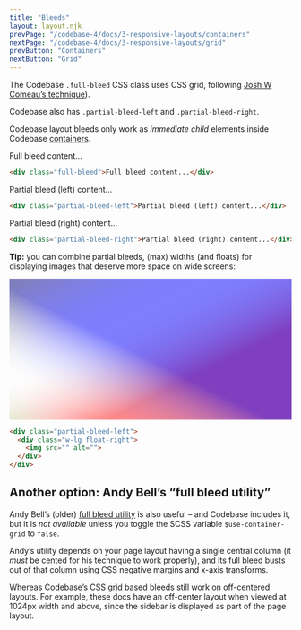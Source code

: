 ```yaml
---
title: "Bleeds"
layout: layout.njk
prevPage: "/codebase-4/docs/3-responsive-layouts/containers"
nextPage: "/codebase-4/docs/3-responsive-layouts/grid"
prevButton: "Containers"
nextButton: "Grid"
---
```


The Codebase `.full-bleed` CSS class uses CSS grid, following [Josh W Comeau’s technique](https://joshwcomeau.com/css/full-bleed/)).

Codebase also has `.partial-bleed-left` and `.partial-bleed-right`.

<p class="bl-heavy b-color-primary bg-color-primary-alt p-2">Codebase layout bleeds only work as <em>immediate child</em> elements inside Codebase <a href="/codebase-4/docs/3-responsive-layouts/containers">containers</a>.</p>

<div class="full-bleed mb-3 p-6 bg-color-background-alt">Full bleed content...</div>

```html
<div class="full-bleed">Full bleed content...</div>
```

<div class="partial-bleed-left mb-3 p-6 bg-color-background-alt">Partial bleed (left) content...</div>

```html
<div class="partial-bleed-left">Partial bleed (left) content...</div>
```

<div class="partial-bleed-right mb-3 p-6 bg-color-background-alt">Partial bleed (right) content...</div>

```html
<div class="partial-bleed-right">Partial bleed (right) content...</div>
```

**Tip:** you can combine partial bleeds, (max) widths (and floats) for displaying images that deserve more space on wide screens:

<div class="partial-bleed-left mb-3">
  <div class="w-md float-right">
    <svg xmlns="http://www.w3.org/2000/svg" preserveAspectRatio="xMidYMid meet" width="1200" height="600" style="max-width: 100%; height: auto;"><defs><linearGradient id="gradient1" gradientTransform="rotate(45)"><stop offset="5%" stop-color="rgba(255,255,0,.5)" /><stop offset="50%" stop-color="rgba(255,255,255,0)" /><stop offset="95%" stop-color="rgba(255,0,0,.5)" /></linearGradient><linearGradient id="gradient2" gradientTransform="rotate(135)"><stop offset="5%" stop-color="rgba(0,0,255,.5)" /><stop offset="50%" stop-color="rgba(255,255,255,0)" /><stop offset="95%" stop-color="rgba(0,255,0,.5)" /></linearGradient></defs><rect width="100%" height="100%" fill="url('#gradient1')" /><rect width="100%" height="100%" fill="url('#gradient2')" /></svg>
  </div>
</div>

```html
<div class="partial-bleed-left">
  <div class="w-lg float-right">
    <img src="" alt="">
  </div>
</div>
```

## Another option: Andy Bell’s “full bleed utility”

Andy Bell’s (older) [full bleed utility](https://hankchizljaw.com/wrote/creating-a-full-bleed-css-utility/) is also useful – and Codebase includes it, but it is _not available_ unless you toggle the SCSS variable `$use-container-grid` to `false`.

Andy’s utility depends on your page layout having a single central column (it _must_ be cented for his technique to work properly), and its full bleed busts out of that column using CSS negative margins and x-axis transforms.

Whereas Codebase’s CSS grid based bleeds still work on off-centered layouts. For example, these docs have an off-center layout when viewed at 1024px width and above, since the sidebar is displayed as part of the page layout.
